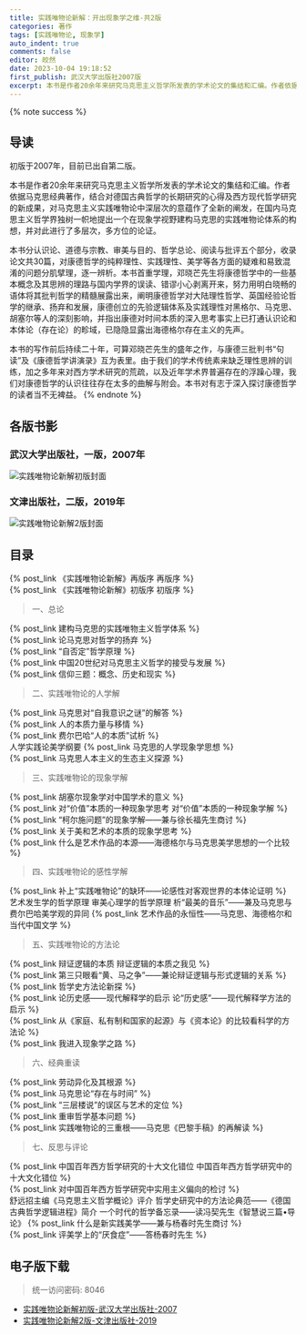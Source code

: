 ```yaml
---
title: 实践唯物论新解：开出现象学之维-共2版
categories: 著作
tags: [实践唯物论, 现象学]
auto_indent: true
comments: false
editor: 皎然
date: 2023-10-04 19:18:52
first_publish: 武汉大学出版社2007版
excerpt: 本书是作者20余年来研究马克思主义哲学所发表的学术论文的集结和汇编。作者依据马克思经典著作，结合对德国古典哲学的长期研究的心得及西方现代哲学研究的新成果，对马克思主义实践唯物论中深层次的意蕴作了全新的阐发，在国内马克思主义哲学界独树一帜地提出一个在现象学视野建构马克思的实践唯物论体系的构想，并对此进行了多层次，多方位的论证。
---
```

{% note success %}
## 导读
初版于2007年，目前已出自第二版。

本书是作者20余年来研究马克思主义哲学所发表的学术论文的集结和汇编。作者依据马克思经典著作，结合对德国古典哲学的长期研究的心得及西方现代哲学研究的新成果，对马克思主义实践唯物论中深层次的意蕴作了全新的阐发，在国内马克思主义哲学界独树一帜地提出一个在现象学视野建构马克思的实践唯物论体系的构想，并对此进行了多层次，多方位的论证。

本书分认识论、道德与宗教、审美与目的、哲学总论、阅读与批评五个部分，收录论文共30篇，对康德哲学的纯粹理性、实践理性、美学等各方面的疑难和易致混淆的问题分肌擘理，逐一辨析。本书首重学理，邓晓芒先生将康德哲学中的一些基本概念及其思辨的理路与国内学界的误读、错谬小心剥离开来，努力用明白晓畅的语体将其批判哲学的精髓展露出来，阐明康德哲学对大陆理性哲学、英国经验论哲学的继承、扬弃和发展，康德创立的先验逻辑体系及实践理性对黑格尔、马克思、胡塞尔等人的深刻影响，并指出康德对时间本质的深入思考事实上已打通认识论和本体论（存在论）的畛域，已隐隐显露出海德格尔存在主义的先声。

本书的写作前后持续二十年，可算邓晓芒先生的盛年之作，与康德三批判书“句读”及《康德哲学讲演录》互为表里。由于我们的学术传统素来缺乏理性思辨的训练，加之多年来对西方学术研究的荒疏，以及近年学术界普遍存在的浮躁心理，我们对康德哲学的认识往往存在太多的曲解与附会。本书对有志于深入探讨康德哲学的读者当不无裨益。
{% endnote %}
## 各版书影
### 武汉大学出版社，一版，2007年
![实践唯物论新解初版封面](/images/实践唯物论新解1版封面.png)
### 文津出版社，二版，2019年
![实践唯物论新解2版封面](/images/实践唯物论新解2版封面.jpg)

## 目录
{% post_link 《实践唯物论新解》再版序 再版序 %}<br/>
{% post_link 《实践唯物论新解》初版序 初版序 %}<br/>

> 一、总论

{% post_link 建构马克思的实践唯物主义哲学体系 %}<br/>
{% post_link 论马克思对哲学的扬弃 %}<br/>
{% post_link “自否定”哲学原理 %}<br/>
{% post_link 中国20世纪对马克思主义哲学的接受与发展 %}<br/>
{% post_link 信仰三题：概念、历史和现实 %}<br/>
> 二、实践唯物论的人学解

{% post_link 马克思对“自我意识之谜”的解答 %}<br/>
{% post_link 人的本质力量与移情 %}<br/>
{% post_link 费尔巴哈“人的本质”试析 %}<br/>
人学实践论美学纲要
{% post_link 马克思的人学现象学思想 %}<br/>
{% post_link 马克思人本主义的生态主义探源 %}<br/>
> 三、实践唯物论的现象学解

{% post_link 胡塞尔现象学对中国学术的意义 %}<br/>
{% post_link 对“价值”本质的一种现象学思考 对“价值”本质的一种现象学解 %}<br/>
{% post_link “柯尔施问题”的现象学解——兼与徐长福先生商讨 %}<br/>
{% post_link 关于美和艺术的本质的现象学思考 %}<br/>
{% post_link 什么是艺术作品的本源——海德格尔与马克思美学思想的一个比较 %}<br/>
> 四、实践唯物论的感性学解

{% post_link 补上“实践唯物论”的缺环——论感性对客观世界的本体论证明 %}<br/>
艺术发生学的哲学原理
审美心理学的哲学原理
析“最美的音乐”——兼及马克思与费尔巴哈美学观的异同
{% post_link 艺术作品的永恒性——马克思、海德格尔和当代中国文学 %}<br/>
> 五、实践唯物论的方法论

{% post_link 辩证逻辑的本质 辩证逻辑的本质之我见 %}<br/>
{% post_link 第三只眼看“黄、马之争”——兼论辩证逻辑与形式逻辑的关系 %}<br/>
{% post_link 哲学史方法论新探 %}<br/>
{% post_link 论历史感——现代解释学的启示 论“历史感”——现代解释学方法的启示 %}<br/>
{% post_link 从《家庭、私有制和国家的起源》与《资本论》的比较看科学的方法论 %}<br/>
{% post_link 我进入现象学之路 %}<br/>
> 六、经典重读

{% post_link 劳动异化及其根源 %}<br/>
{% post_link 马克思论“存在与时间” %}<br/>
{% post_link “三层楼说”的误区与艺术的定位 %}<br/>
{% post_link 重审哲学基本问题 %}<br/>
{% post_link 实践唯物论的三重根——马克思《巴黎手稿》的再解读 %}<br/>
> 七、反思与评论

{% post_link 中国百年西方哲学研究的十大文化错位 中国百年西方哲学研究中的十大文化错位 %}<br/>
{% post_link 对中国百年西方哲学研究中实用主义偏向的检讨 %}<br/>
舒远招主编《马克思主义哲学概论》评介
哲学史研究中的方法论典范——《德国古典哲学逻辑进程》简介
一个时代的哲学备忘录——读冯契先生《智慧说三篇•导论》
{% post_link 什么是新实践美学——兼与杨春时先生商讨 %}<br/>
{% post_link 评美学上的“厌食症”——答杨春时先生 %}<br/>
## 电子版下载
> 统一访问密码: 8046

- [实践唯物论新解初版-武汉大学出版社-2007](https://url92.ctfile.com/f/21466692-952919763-488014?p=8046)
- [实践唯物论新解2版-文津出版社-2019](https://url92.ctfile.com/f/21466692-952919958-baea7a?p=8046)
